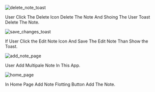 ![delete_note_toast](https://github.com/Saurabh2513/NotesSQLite/assets/89311673/9fe04de4-d9d3-4c73-a521-a7dda700170b)

User Click The Delete Icon Delete The Note And Shoing The User Toast Delete The Note.


![save_changes_toast](https://github.com/Saurabh2513/NotesSQLite/assets/89311673/a7f03cfb-ee94-49fd-b095-2a09b65d8acd)

If User Click the Edit Note Icon And Save The Edit Note Than Show the Toast.


![add_note_page](https://github.com/Saurabh2513/NotesSQLite/assets/89311673/916c9adb-13cf-4ea9-82cb-a63637ae45c9)

User Add Multipale Note In This App.

![home_page](https://github.com/Saurabh2513/NotesSQLite/assets/89311673/2b3dd5f6-a6e5-4d2a-a286-d8070c3b9c82)

In Home Page Add Note Flotting Button Add The Note.
